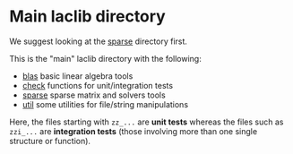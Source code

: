 # Main laclib directory

We suggest looking at the [sparse](https://github.com/cpmech/laclib/tree/main/src/sparse) directory first.

This is the "main" laclib directory with the following:

- [blas](https://github.com/cpmech/laclib/tree/main/src/blas) basic linear algebra tools
- [check](https://github.com/cpmech/laclib/tree/main/src/check) functions for unit/integration tests
- [sparse](https://github.com/cpmech/laclib/tree/main/src/sparse) sparse matrix and solvers tools
- [util](https://github.com/cpmech/laclib/tree/main/src/util) some utilities for file/string manipulations

Here, the files starting with `zz_...` are **unit tests** whereas the files such as `zzi_...` are **integration tests** (those involving more than one single structure or function).
